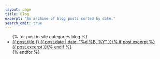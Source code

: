 ```yaml
---
layout: page
title: Blog
excerpt: "An archive of blog posts sorted by date."
search_omit: true
---
```


<ul class="post-list">
{% for post in site.categories.blog %} 
  <li><article><a href="{{ site.url }}{{ post.url }}">{{ post.title }} <span class="entry-date"><time datetime="{{ post.date | date_to_xmlschema }}">{{ post.date | date: "%d %B, %Y" }}</time></span>{% if post.excerpt %} <span class="excerpt">{{ post.excerpt }}</span>{% endif %}</a></article></li>
{% endfor %}
</ul>
